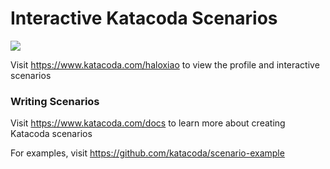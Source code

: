 # Interactive Katacoda Scenarios

[![](http://shields.katacoda.com/katacoda/haloxiao/count.svg)](https://www.katacoda.com/haloxiao "Get your profile on Katacoda.com")

Visit https://www.katacoda.com/haloxiao to view the profile and interactive scenarios

### Writing Scenarios
Visit https://www.katacoda.com/docs to learn more about creating Katacoda scenarios

For examples, visit https://github.com/katacoda/scenario-example
